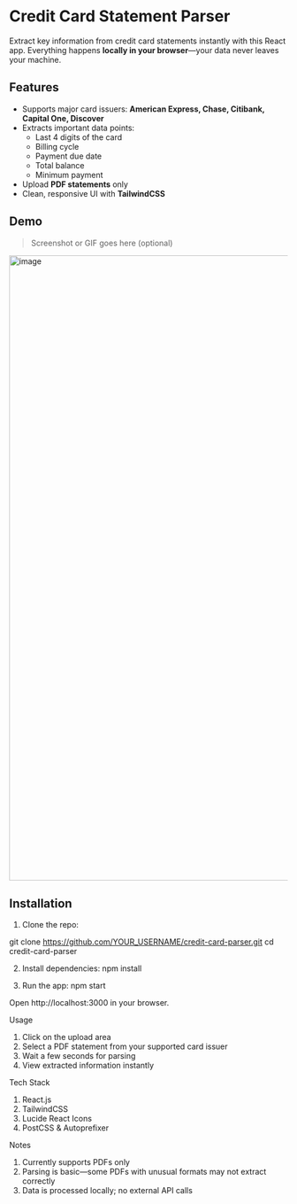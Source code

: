 # Credit Card Statement Parser

Extract key information from credit card statements instantly with this React app. Everything happens **locally in your browser**—your data never leaves your machine.


## Features

- Supports major card issuers: **American Express, Chase, Citibank, Capital One, Discover**  
- Extracts important data points:
  - Last 4 digits of the card
  - Billing cycle
  - Payment due date
  - Total balance
  - Minimum payment
- Upload **PDF statements** only  
- Clean, responsive UI with **TailwindCSS**


## Demo

> Screenshot or GIF goes here (optional)
<img width="1871" height="1129" alt="image" src="https://github.com/user-attachments/assets/a816bc57-e690-4f43-b12e-b6e09e3e79d8" />


## Installation

1. Clone the repo:

git clone https://github.com/YOUR_USERNAME/credit-card-parser.git
cd credit-card-parser

2. Install dependencies:
npm install

3. Run the app:
npm start

Open http://localhost:3000 in your browser.

Usage
1. Click on the upload area
2. Select a PDF statement from your supported card issuer
3. Wait a few seconds for parsing
4. View extracted information instantly

Tech Stack
1. React.js
2. TailwindCSS
3. Lucide React Icons
4. PostCSS & Autoprefixer

Notes
1. Currently supports PDFs only
2. Parsing is basic—some PDFs with unusual formats may not extract correctly
3. Data is processed locally; no external API calls
